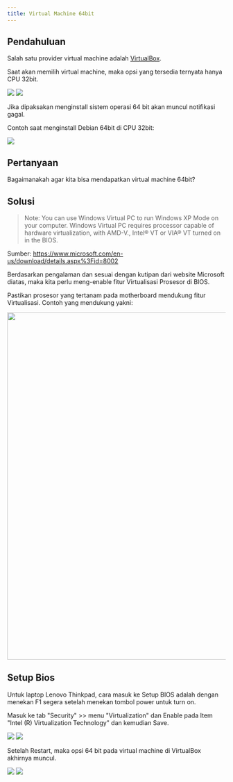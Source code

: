 ```yaml
---
title: Virtual Machine 64bit
---
```


## Pendahuluan

Salah satu provider virtual machine adalah [VirtualBox]. 

[VirtualBox]: /blog/2015/04/10/virtualbox/

Saat akan memilih virtual machine, maka opsi yang tersedia ternyata hanya CPU
32bit.

<img src="http://localhost.ijortengab.id/images/screenshot.1017.png">

<img src="http://localhost.ijortengab.id/images/screenshot.1018.png">

Jika dipaksakan menginstall sistem operasi 64 bit akan muncul notifikasi gagal.

Contoh saat menginstall Debian 64bit di CPU 32bit:

<img src="http://localhost.ijortengab.id/images/VirtualBox_24_08_2017_09_22_59.png">

## Pertanyaan

Bagaimanakah agar kita bisa mendapatkan virtual machine 64bit?

## Solusi

> Note: You can use Windows Virtual PC to run Windows XP Mode on your computer.
> Windows Virtual PC requires processor capable of hardware virtualization,
> with AMD-V., Intel® VT or VIA® VT turned on in the BIOS.

Sumber: <https://www.microsoft.com/en-us/download/details.aspx%3Fid=8002>

Berdasarkan pengalaman dan sesuai dengan kutipan dari website Microsoft
diatas, maka kita perlu meng-enable fitur Virtualisasi Prosesor di BIOS.

Pastikan prosesor yang tertanam pada motherboard mendukung fitur Virtualisasi.
Contoh yang mendukung yakni:

<img src="http://localhost.ijortengab.id/images/screenshot.1020.png" width="800">

## Setup Bios

Untuk laptop Lenovo Thinkpad, cara masuk ke Setup BIOS adalah dengan menekan F1
segera setelah menekan tombol power untuk turn on.

Masuk ke tab "Security" >> menu "Virtualization" dan Enable pada Item
"Intel (R) Virtualization Technology" dan kemudian Save.

<img src="http://localhost.ijortengab.id/images/IMG_20170824_100637.jpg">

<img src="http://localhost.ijortengab.id/images/IMG_20170824_100724.jpg">

Setelah Restart, maka opsi 64 bit pada virtual machine di VirtualBox akhirnya
muncul.

<img src="http://localhost.ijortengab.id/images/screenshot.1021.png">

<img src="http://localhost.ijortengab.id/images/screenshot.1022.png">

